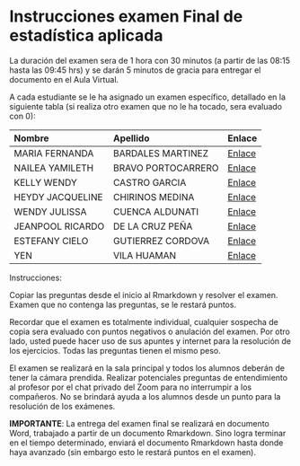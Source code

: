 Instrucciones examen Final de estadística aplicada
================

La duración del examen sera de 1 hora con 30 minutos (a partir de las
08:15 hasta las 09:45 hrs) y se darán 5 minutos de gracia para entregar
el documento en el Aula Virtual.

A cada estudiante se le ha asignado un examen específico, detallado en
la siguiente tabla (si realiza otro examen que no le ha tocado, sera
evaluado con 0):

| Nombre           | Apellido           | Enlace                                                                                       |
|:-----------------|:-------------------|:---------------------------------------------------------------------------------------------|
| MARIA FERNANDA   | BARDALES MARTINEZ  | [Enlace](https://github.com/luiqs/Estadistica-Aplicada/blob/main/Jhony/3.-Examen-Final-3.md) |
| NAILEA YAMILETH  | BRAVO PORTOCARRERO | [Enlace](https://github.com/luiqs/Estadistica-Aplicada/blob/main/Jhony/1.-Examen-Final-1.md) |
| KELLY WENDY      | CASTRO GARCIA      | [Enlace](https://github.com/luiqs/Estadistica-Aplicada/blob/main/Jhony/2.-Examen-Final-2.md) |
| HEYDY JACQUELINE | CHIRINOS MEDINA    | [Enlace](https://github.com/luiqs/Estadistica-Aplicada/blob/main/Jhony/2.-Examen-Final-2.md) |
| WENDY JULISSA    | CUENCA ALDUNATI    | [Enlace](https://github.com/luiqs/Estadistica-Aplicada/blob/main/Jhony/3.-Examen-Final-3.md) |
| JEANPOOL RICARDO | DE LA CRUZ PEÑA    | [Enlace](https://github.com/luiqs/Estadistica-Aplicada/blob/main/Jhony/4.-Examen-Final-4.md) |
| ESTEFANY CIELO   | GUTIERREZ CORDOVA  | [Enlace](https://github.com/luiqs/Estadistica-Aplicada/blob/main/Jhony/5.-Examen-Final-5.md) |
| YEN              | VILA HUAMAN        | [Enlace](https://github.com/luiqs/Estadistica-Aplicada/blob/main/Jhony/1.-Examen-Final-1.md) |

Instrucciones:

Copiar las preguntas desde el inicio al Rmarkdown y resolver el examen.
Examen que no contenga las preguntas, se le restará puntos.

Recordar que el examen es totalmente individual, cualquier sospecha de
copia sera evaluado con puntos negativos o anulación del examen. Por
otro lado, usted puede hacer uso de sus apuntes y internet para la
resolución de los ejercicios. Todas las preguntas tienen el mismo peso.

El examen se realizará en la sala principal y todos los alumnos deberán
de tener la cámara prendida. Realizar potenciales preguntas de
entendimiento al profesor por el chat privado del Zoom para no
interrumpir a los compañeros. No se brindará ayuda a los alumnos desde
un punto para la resolución de los exámenes.

**IMPORTANTE**: La entrega del examen final se realizará en documento
Word, trabajado a partir de un documento Rmarkdown. Sino logra terminar
en el tiempo determinado, enviará el documento Rmarkdown hasta donde
haya avanzado (sin embargo esto le restará puntos en el examen).
